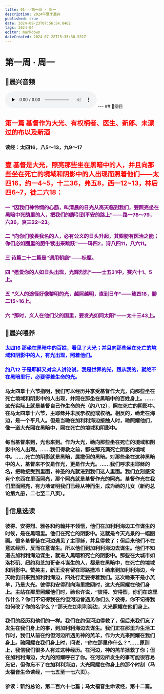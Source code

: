 ```yaml
---
title: 01---第一周 · 周一
description: 2024年夏季晨兴
published: true
date: 2024-09-23T07:56:54.846Z
tags: 2024-04
editor: markdown
dateCreated: 2024-07-28T15:35:30.582Z
---
```


# 第一周 · 周一
## 🎵晨兴音频
<audio id="audio" controls="" preload="none">
      <source id="mp3" src="/2024-04/week1/week1day1.mp3">
</audio>
---
## 📖纲目

## <font color=red>第一篇    **基督作为大光、有权柄者、医生、新郎、未漂过的布以及新酒**</font>

### 读经：太四16，八5～13，九9～17

## <font color=red>**壹**    **基督是大光，照亮那些坐在黑暗中的人，并且向那些坐在死亡的境域和阴影中的人出现而照着他们——太四16，约一4~5，十二36，弗五8，西一12~13，林后四6~7，徒二六18：**</font>

### <font color=purple>一    “因我们神怜悯的心肠，叫清晨的日光从高天临到我们，要照亮坐在黑暗中死荫里的人，把我们的脚引到平安的路上”——路一78～79，六36，哀三22~23。</font>

### <font color=purple>二    “向你们敬畏我名的人，必有公义的日头升起，其翅膀有医治之能；你们必如圈里的肥牛犊出来跳跃”——玛四2，诗八四11，八六11。</font>

### <font color=purple>三    诗篇二十二篇是“调用朝鹿”——标题。</font>

### <font color=purple>四    “愿爱你的人如日头出现，光辉烈烈”——士五31中，赛六十1、5上。</font>

### <font color=purple>五    “义人的途径好像黎明的光，越照越明，直到日午”——箴四18，腓二15~16上。</font>

### <font color=purple>六    “那时，义人在他们父的国里，要发光如同太阳”——太十三43上。</font>

## 📖晨兴喂养

### <font color=blue>太四16    那坐在黑暗中的百姓，看见了大光；并且向那些坐在死亡的境域和阴影中的人，有光出现，照着他们。</font>

### <font color=blue>约八12    于是耶稣又对众人讲论说，我是世界的光，跟从我的，就绝不在黑暗里行，必要得着生命的光。</font>

### 马太四章十六节指明，我们可以经历并享受基督作大光，向那些坐在死亡境域和阴影中的人出现，并照在那坐在黑暗中的百姓身上。……这光实际上就是基督自己作生命的光（约八12），照在死亡的阴影中。在马太四章十六节，主耶稣并未展示权能或权柄。相反的，祂走在海边，是一个平凡人。但是当祂在加利利海边接触人时，祂照耀他们，像一道大光照在黑暗中，照在死亡的境域和阴影中。

### 每当基督来到，光也来到。作为大光，祂向那些坐在死亡的境域和阴影中的人出现。……我们得救之前，都在那充满死亡阴影的境域中。……死亡的阴影就是黑暗，属撒但的黑暗。对那些坐在这种黑暗中的人，基督来不仅是作光，更是作大光。……我们呼求主耶稣的名，把祂接受到里面，神圣的光就进到我们这人里面。我们立刻感觉有个东西在里面照亮，那个照亮就是基督作光的照亮。基督作光在我们里面照亮，有力地证明我们已经从神而生，成为祂的儿女（新约总论第九册，二七至二八页）。

## 📖信息选读

### 彼得、安得烈、雅各和约翰并不领悟，他们在加利利海边工作谋生的时候，是在黑暗里。他们在死亡的阴影中。这就是今天光景的一幅图画。很多基督徒在河边遇见了主耶稣，并且得救了；但后来他们不在意这经历，反而在意谋生。所以他们到加利利海边去谋生。他们不知道去加利利海边谋生，就进入黑暗和死亡的阴影中。那些在大城市如洛杉矶、纽约和芝加哥奋斗谋生的人，都是在黑暗中，在死亡的境域和阴影中。赞美主，新王没有留在耶路撒冷！祂来到加利利海边，今天祂仍旧来到加利利海边，四处行走要得着我们。这次祂来不是小羔羊，乃是大光。彼得和安得烈向海里撒网时，这大光照耀在他们身上。主站在那里照耀他们时，祂也许说，“彼得、安得烈，你们在这里作什么？你们不记得我在约但河边曾遇见你们么？彼得，你不记得我如何改了你的名字么？”那天在加利利海边，大光照耀在他们身上。

### 我们的经历和他们的一样。我们在约但河边得救了，但后来我们忘了发生在我们身上的事，到加利利海边去谋生。我们正在那里为生活工作时，我们从前在约但河边所遇见神的羔羊，作为大光来照耀在我们身上。祂照耀在我们身上时，问说，“你在那里作什么？”……原则上，我信我们很多人有过这种经历。在河边，神的羔羊拯救了你；但在加利利海边，大光的照耀呼召了你。在河边所发生的事可能很容易忘记，但你忘不了在加利利海边，大光照耀在你身上的那个时刻（马太福音生命读经，一七五至一七六页）。

### 参读：新约总论，第二百六十七篇；马太福音生命读经，第十二篇。
<!-- Google tag (gtag.js) -->
<script async src="https://www.googletagmanager.com/gtag/js?id=G-1P8709Z16T"></script>
<script>
  window.dataLayer = window.dataLayer || [];
  function gtag(){dataLayer.push(arguments);}
  gtag('js', new Date());

  gtag('config', 'G-1P8709Z16T');
</script>
